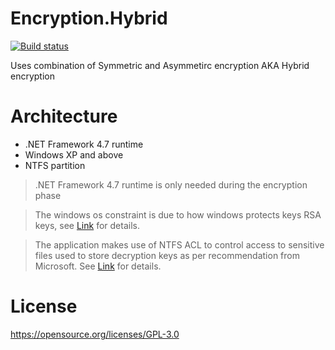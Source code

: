 # Encryption.Hybrid
[![Build status](https://ci.appveyor.com/api/projects/status/w70f5i9p0j38t3vj/branch/master?svg=true)](https://ci.appveyor.com/project/jordan-Anderson/encryption-hybrid/branch/master)

Uses combination of Symmetric and Asymmetirc encryption AKA Hybrid encryption

# Architecture
- .NET Framework 4.7 runtime
- Windows XP and above
- NTFS partition 

>.NET Framework 4.7 runtime is only needed during the encryption phase

>The windows os constraint is due to how windows protects keys RSA keys, see [Link](https://msdn.microsoft.com/library/9a179f38-8fb7-4442-964c-fb7b9f39f5b9) for details. 

>The application makes use of NTFS ACL to control access to sensitive files used to store decryption keys as per recommendation from Microsoft. See [Link](https://msdn.microsoft.com/en-gb/library/windows/desktop/aa374872(v=vs.85).aspx) for details.

# License

https://opensource.org/licenses/GPL-3.0